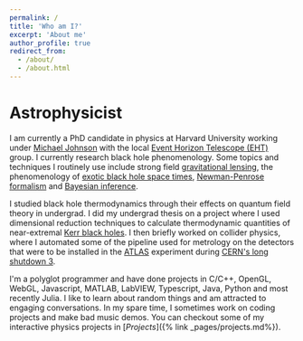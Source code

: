 ```yaml
---
permalink: /
title: 'Who am I?'
excerpt: 'About me'
author_profile: true
redirect_from:
  - /about/
  - /about.html
---
```


# Astrophysicist

I am currently a PhD candidate in physics at Harvard University working under [Michael Johnson](https://www.scintillatingastronomy.com/) with the local [Event Horizon Telescope (EHT)](https://eventhorizontelescope.org/) group. 
I currently research black hole phenomenology. 
Some topics and techniques I routinely use include strong field [gravitational lensing](https://en.wikipedia.org/wiki/Gravitational_lens), the phenomenology of [exotic black hole space times](https://ui.adsabs.harvard.edu/abs/1972ApJ...178..347B/abstract), [Newman-Penrose formalism](https://en.wikipedia.org/wiki/Newman%E2%80%93Penrose_formalism) and [Bayesian inference](https://en.wikipedia.org/wiki/Bayesian_inference). 

I studied black hole thermodynamics through their effects on quantum field theory in undergrad. 
I did my undergrad thesis on a project where I used dimensional reduction techniques to calculate thermodynamic quantities of near-extremal [Kerr black holes](https://en.wikipedia.org/wiki/Kerr_metric).
I then briefly worked on collider physics, where I automated some of the pipeline used for metrology on the detectors that were to be installed in the [ATLAS](https://atlas.cern/) experiment during [CERN's long shutdown 3](https://lhc-commissioning.web.cern.ch/schedule/LHC-long-term.htm).

I'm a polyglot programmer and have done projects in C/C++, OpenGL, WebGL, Javascript, MATLAB, LabVIEW, Typescript, Java, Python and most recently Julia. 
I like to learn about random things and am attracted to engaging conversations. In my spare time, I sometimes work on coding projects and make bad music demos. You can checkout some of my interactive physics projects in [*Projects*]({% link _pages/projects.md%}).
